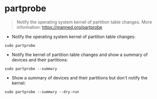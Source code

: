 # partprobe

> Notify the operating system kernel of partition table changes.
> More information: <https://manned.org/partprobe>

- Notify the operating system kernel of partition table changes:

`sudo partprobe`

- Notify the kernel of partition table changes and show a summary of devices and their partitions:

`sudo partprobe --summary`

- Show a summary of devices and their partitions but don't notify the kernel:

`sudo partprobe --summary --dry-run`
